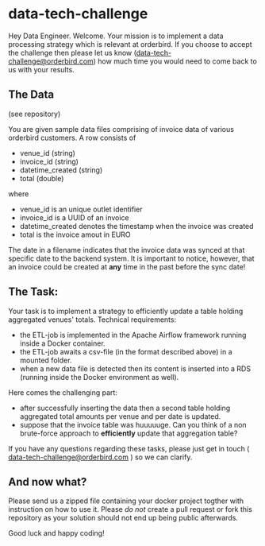 # data-tech-challenge
Hey Data Engineer. Welcome. Your mission is to implement a data processing strategy which is relevant at orderbird. If you choose to accept the challenge then please let us know (data-tech-challenge@orderbird.com) how much time you would need to come back to us with your results. 

## The Data

(see repository)

You are given sample data files comprising of invoice data of various orderbird customers. 
A row consists of 

* venue_id (string)
* invoice_id (string)
* datetime_created (string)
* total (double)

where 

* venue_id is an unique outlet identifier
* invoice_id is a UUID of an invoice
* datetime_created denotes the timestamp when the invoice was created
* total is the invoice amout in EURO  

The date in a filename indicates that the invoice data was synced at that specific date to the backend system. It is important to notice, however, that an invoice could be created at **any** time in the past before the sync date!
  
## The Task:
Your task is to implement a strategy to efficiently update a table holding aggregated venues' totals. 
Technical requirements:

* the ETL-job is implemented in the Apache Airflow framework running inside a Docker container. 
* the ETL-job awaits a csv-file (in the format described above) in a mounted folder. 
* when a new data file is detected then its content is inserted into a RDS (running inside the Docker environment as well).

Here comes the challenging part:

* after successfully inserting the data then a second table holding aggregated total amounts per venue and per date is updated.
* suppose that the invoice table was huuuuuge. Can you think of a non brute-force approach to **efficiently** update that aggregation table?

If you have any questions regarding these tasks, please just get in touch ( data-tech-challenge@orderbird.com ) so we can clarify.

## And now what?
Please send us a zipped file containing your docker project togther with instruction on how to use it.
Please *do not* create a pull request or fork this repository as your solution should not end up being public afterwards.

Good luck and happy coding!